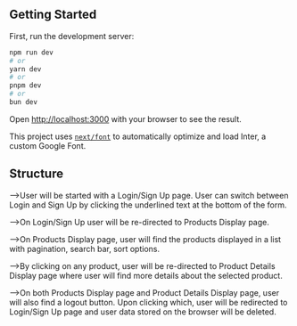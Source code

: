 ## Getting Started

First, run the development server:

```bash
npm run dev
# or
yarn dev
# or
pnpm dev
# or
bun dev
```

Open [http://localhost:3000](http://localhost:3000) with your browser to see the result.

This project uses [`next/font`](https://nextjs.org/docs/basic-features/font-optimization) to automatically optimize and load Inter, a custom Google Font.

## Structure

-->User will be started with a Login/Sign Up page. User can switch between Login and Sign Up by clicking the underlined text at the bottom of the form.

-->On Login/Sign Up user will be re-directed to Products Display page.

<!-- Note: Credentials of a new user will be valid for only one session since they are not updated on database. -->

-->On Products Display page, user will find the products displayed in a list with pagination, search bar, sort options.

-->By clicking on any product, user will be re-directed to Product Details Display page where user will find more details about the selected product.

-->On both Products Display page and Product Details Display page, user will also find a logout button. Upon clicking which, user will be redirected to Login/Sign Up page and user data stored on the browser will be deleted. 
